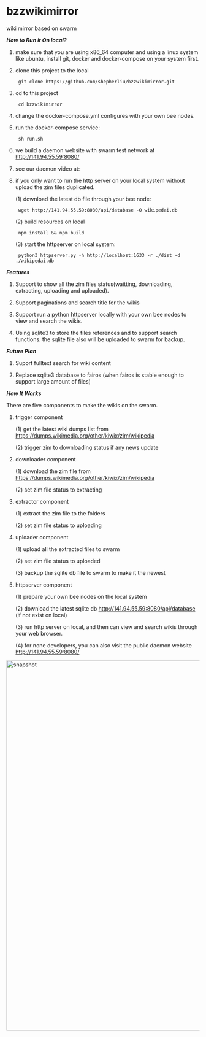 # bzzwikimirror
wiki mirror based on swarm

***How to Run it On local?***

1. make sure that you are using x86_64 computer and using a linux system like ubuntu, install git, docker and docker-compose on your system first.

2. clone this project to the local

        git clone https://github.com/shepherliu/bzzwikimirror.git

3. cd to this project

        cd bzzwikimirror

4. change the docker-compose.yml configures with your own bee nodes.

5. run the docker-compose service: 
   
        sh run.sh

6. we build a daemon website with swarm test network at http://141.94.55.59:8080/

7. see our daemon video at: 

8. if you only want to run the http server on your local system without upload the zim files duplicated.
    
    (1) download the latest db file through your bee node: 

        wget http://141.94.55.59:8080/api/database -O wikipedai.db
    
    (2) build resources on local

        npm install && npm build

    (3) start the httpserver on local system: 

        python3 httpserver.py -h http://localhost:1633 -r ./dist -d ./wikipedai.db

***Features***

1. Support to show all the zim files status(waitting, downloading, extracting, uploading and uploaded).

2. Support paginations and search title for the wikis

3. Support run a python httpserver locally with your own bee nodes to view and search the wikis.

4. Using sqlite3 to store the files references and to support search functions. the sqlite file also will be uploaded to swarm for backup. 

***Future Plan***

1. Suport fulltext search for wiki content

2. Replace sqlite3 database to fairos (when fairos is stable enough to support large amount of files)
    
***How It Works***

There are five components to make the wikis on the swarm.

1. trigger component 

    (1) get the latest wiki dumps list from https://dumps.wikimedia.org/other/kiwix/zim/wikipedia

    (2) trigger zim to downloading status if any news update

2. downloader component

    (1) download the zim file from https://dumps.wikimedia.org/other/kiwix/zim/wikipedia

    (2) set zim file status to extracting

3. extractor component

    (1) extract the zim file to the folders

    (2) set zim file status to uploading

4. uploader component

    (1) upload all the extracted files to swarm

    (2) set zim file status to uploaded

    (3) backup the sqlite db file to swarm to make it the newest

5. httpserver component

    (1) prepare your own bee nodes on the local system

    (2) download the latest sqlite db http://141.94.55.59:8080/api/database (if not exist on local)

    (3) run http server on local, and then can view and search wikis through your web browser. 

    (4) for none developers, you can also visit the public daemon website http://141.94.55.59:8080/

<img width="965" alt="snapshot" src="https://user-images.githubusercontent.com/84829620/175287522-9b9a96b2-0c71-417c-a87e-1a65b8b58f3a.png">
